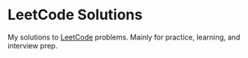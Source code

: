# LeetCode Solutions

My solutions to [LeetCode](https://leetcode.com/) problems.
Mainly for practice, learning, and interview prep.